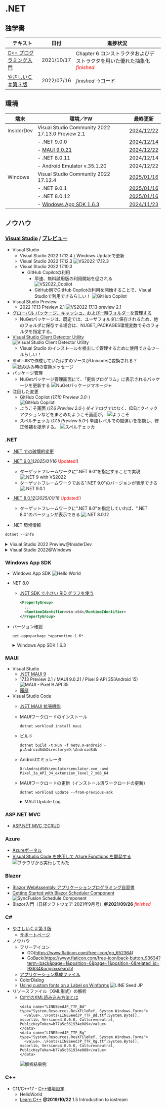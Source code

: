 # .NET

##  独学書

  |テキスト                                                      |日付      |進捗状況
  |-------------------------------------------------------------|----------|---
  |[C++ プログラミング入門](http://examples.oreilly.com/core/)     |2021/10/17|Chapter 6 コンストラクタおよびデストラクタを用いた優れた抽象化<span style="color: red;">*finished*</span>
  |[やさしいＣ＃第３版](https://isbn2.sbcr.jp/03922/)              |2022/07/16|*finished* ->[コード](https://github.com/Tatsukiyoshi/Weekend_Programming/tree/main/net/C%23/YCSSample)

##  環境
  |端末       |環境／FW                                          |最終更新
  |-----------|-------------------------------------------------|----------
  |InsiderDev |Visual Studio Community 2022 17.13.0 Preview 2.1 |[2024/12/22](https://learn.microsoft.com/en-us/visualstudio/releases/2022/release-notes-preview)
  |           |- .NET 9.0.0                                     |[2024/12/14](https://dotnet.microsoft.com/en-us/download/dotnet/9.0?hl=ja-JP)
  |           |  - [MAUI 9.0.21](#maui)                         |[2024/12/22](https://github.com/dotnet/maui)
  |           |- .NET 8.0.11                                    |2024/12/14
  |           |- Android Emulator v.35.1.20                     |2024/12/22
  |Windows    |Visual Studio Community 2022 17.12.4             |[2025/01/16](https://learn.microsoft.com/en-us/visualstudio/releases/2022/release-notes)
  |           |- .NET 9.0.1                                     |[2025/01/16](https://dotnet.microsoft.com/ja-jp/download/dotnet)
  |           |- .NET 8.0.12                                    |[2025/01/16](https://dotnet.microsoft.com/ja-jp/download/dotnet)
  |           |- [Windows App SDK 1.6.3](#windows-app-sdk)      |[2024/11/23](https://learn.microsoft.com/ja-jp/windows/apps/windows-app-sdk/downloads)

##  ノウハウ
### [Visual Studio](https://visualstudio.microsoft.com/ja/vs/) / [プレビュー](https://visualstudio.microsoft.com/ja/vs/preview/)
  - Visual Studio
    - Visual Studio 2022 17.12.4 / Windows Updateで更新
    - Visual Studio 2022 17.12.3
      ![VS2022 17.12.3](../images/VisualStudio/20241206_Update_VS2022_17.12.3.png)
    - Visual Studio 2022 17.10.3
      - GitHub Copilotの利用
        - 早速、無料試用版の利用開始を促される <BR />
          ![VS2022_Copilot](../images/VisualStudio/20240704_GitHub_Copilot.png)
        - GitHub側でGitHub Copilotの利用を開始することで、Visual Studioで利用できるらしい！
          ![GitHub Copilot](../images/VisualStudio/20240704_GitHub_Copilot_Setting.png)
  - Visual Studio Preview
    - 2022 17.13 Preview 2.1
      ![VS2022 17.13 preview 2.1](../images/VisualStudio/20241222_Update_VS2022_17.13_Preview2.1.png)
  - [グローバル パッケージ、キャッシュ、および一時フォルダーを管理する](https://learn.microsoft.com/ja-jp/nuget/consume-packages/managing-the-global-packages-and-cache-folders)
    - NuGetパッケージは、既定では、ユーザフォルダに保存されるため、他のフォルダに保存する場合は、NUGET_PACKAGES環境変数でそのフォルダを指定する。
  - [Visual Studio Client Detector Utility](https://learn.microsoft.com/ja-jp/visualstudio/install/tools-for-managing-visual-studio-instances?view=vs-2022)
    ![Visual Studio Client Detector Utility](../images/VisualStudio/20231006_VisualStudio_ClientDetectorUtility.png)
    -  Visual Studio のインストールを検出して管理するために使用できるツールらしい！
  - Shift-JISで作成していたはずのソースがUnicodeに変換される？
    ![読み込み時の変換メッセージ](../images/VisualStudio/20240403_Csharp_convert_unicode.png)
  - パッケージ管理
    - NuGetパッケージ管理画面にて、「更新プログラム」に表示されるパッケージを更新する
    ![NuGetパッケージマネージャ](../images/VisualStudio/20240407_Update_NuGet_Package.png)
  - 注目した変更
    - GitHub Copilot (*17.10 Preview 3.0-*) <BR/>
      ![GitHub Copilot](../images/VisualStudio/20240412_GitHub_Copilot.png)    
    - ようこそ画面 (*17.6 Preview 2.0-*)
      ダイアログではなく、IDEにクイックアクションなどをまとめたようこそ画面が。
      ![ようこそ](../images/VisualStudio/20230317_VS2022_17.6_Preview2.0_welcome.png)
    - スペルチェッカ (*17.5 Preview 5.0-*)
      単語レベルでの間違いを指摘し、修正候補を提示する。
      ![スペルチェッカ](../images/VisualStudio/20230121_SpellChecker.png)
### .NET
  - [.NET での破壊的変更](https://learn.microsoft.com/ja-jp/dotnet/core/compatibility/breaking-changes)
  - [.NET 9.0.1](https://dotnet.microsoft.com/en-us/download/dotnet/9.0?hl=ja-JP)(*2025/01/16* <span style="color: red;">Updated!</span>)
    - ターゲットフレームワークに".NET 9.0"を指定することで実現
      ![.NET 9 with VS2022](../images/VisualStudio/20240314_VS2022_dotnet9.png)
    - ターゲットフレームワークである".NET 9.0"のバージョンが表示できる
      ![.NET 9.0.1](../images/VisualStudio/20250116_dotnet9.png)
  - [.NET 8.0.12](https://dotnet.microsoft.com/ja-jp/download/dotnet/8.0)(*2025/01/16* <span style="color: red;">Updated!</span>)
    - ターゲットフレームワークに".NET 8.0"を指定していれば、".NET 8.0"のバージョンが表示できる
      ![.NET 8.0.12](../images/VisualStudio/20250116_dotnet8.0.12.png)

  - .NET 環境情報
  ```
  dotnet --info
  ```
  <details>
  <summary>Visual Studio 2022 Preview＠InsiderDev</summary>

  ```
  .NET SDK:
  Version:           9.0.200-preview.0.24575.35
  Commit:            81b5f040be
  Workload version:  9.0.200-manifests.054dcb45
  MSBuild version:   17.13.0-preview-24569-04+8f6b8ad0a

  ランタイム環境:
  OS Name:     Windows
  OS Version:  10.0.26120
  OS Platform: Windows
  RID:         win-x64
  Base Path:   C:\Program Files\dotnet\sdk\9.0.200-preview.0.24575.35\

  インストール済みの .NET ワークロード:
  [ios]
    インストール ソース: VS 17.13.35617.110
    マニフェストのバージョン:    18.1.9163/9.0.100
    マニフェスト パス:       C:\Program Files\dotnet\sdk-manifests\9.0.100\microsoft.net.sdk.ios\18.1.9163\WorkloadManifest.json
    インストールの種類:              Msi

  [android]
    インストール ソース: VS 17.13.35617.110
    マニフェストのバージョン:    35.0.24/9.0.100
    マニフェスト パス:       C:\Program Files\dotnet\sdk-manifests\9.0.100\microsoft.net.sdk.android\35.0.24\WorkloadManifest.json
    インストールの種類:              Msi

  [maui-windows]
    インストール ソース: VS 17.13.35617.110
    マニフェストのバージョン:    9.0.0/9.0.100
    マニフェスト パス:       C:\Program Files\dotnet\sdk-manifests\9.0.100\microsoft.net.sdk.maui\9.0.0\WorkloadManifest.json
    インストールの種類:              Msi

  [maccatalyst]
    インストール ソース: VS 17.13.35617.110
    マニフェストのバージョン:    18.1.9163/9.0.100
    マニフェスト パス:       C:\Program Files\dotnet\sdk-manifests\9.0.100\microsoft.net.sdk.maccatalyst\18.1.9163\WorkloadManifest.json
    インストールの種類:              Msi

  新しいマニフェストをインストールするときに loose manifests を使用するように構成されています。

  Host:
    Version:      9.0.0
    Architecture: x64
    Commit:       9d5a6a9aa4

  .NET SDKs installed:
    9.0.200-preview.0.24575.35 [C:\Program Files\dotnet\sdk]

  .NET runtimes installed:
    Microsoft.AspNetCore.App 8.0.11 [C:\Program Files\dotnet\shared\Microsoft.AspNetCore.App]
    Microsoft.AspNetCore.App 9.0.0 [C:\Program Files\dotnet\shared\Microsoft.AspNetCore.App]
    Microsoft.NETCore.App 8.0.11 [C:\Program Files\dotnet\shared\Microsoft.NETCore.App]
    Microsoft.NETCore.App 9.0.0 [C:\Program Files\dotnet\shared\Microsoft.NETCore.App]
    Microsoft.WindowsDesktop.App 8.0.11 [C:\Program Files\dotnet\shared\Microsoft.WindowsDesktop.App]
    Microsoft.WindowsDesktop.App 9.0.0 [C:\Program Files\dotnet\shared\Microsoft.WindowsDesktop.App]

  Other architectures found:
    x86   [C:\Program Files (x86)\dotnet]
      registered at [HKLM\SOFTWARE\dotnet\Setup\InstalledVersions\x86\InstallLocation]

  Environment variables:
    Not set

  global.json file:
    Not found

  Learn more:
    https://aka.ms/dotnet/info

  Download .NET:
    https://aka.ms/dotnet/download
  ```
  </details>
  <details>
  <summary>Visual Studio 2022@Windows</summary>

  ```
  .NET SDK:
  Version:           9.0.102
  Commit:            cb83cd4923
  Workload version:  9.0.100-manifests.d67a1f3e
  MSBuild version:   17.12.18+ed8c6aec5

  ランタイム環境:
  OS Name:     Windows
  OS Version:  10.0.26100
  OS Platform: Windows
  RID:         win-x64
  Base Path:   C:\Program Files\dotnet\sdk\9.0.102\

  インストール済みの .NET ワークロード:
  表示するインストール済みワークロードはありません。
  新しいマニフェストをインストールするときに loose manifests を使用するように構成されています。

  Host:
    Version:      9.0.1
    Architecture: x64
    Commit:       c8acea2262

  .NET SDKs installed:
    6.0.428 [C:\Program Files\dotnet\sdk]
    9.0.102 [C:\Program Files\dotnet\sdk]

  .NET runtimes installed:
    Microsoft.AspNetCore.App 6.0.36 [C:\Program Files\dotnet\shared\Microsoft.AspNetCore.App]
    Microsoft.AspNetCore.App 8.0.12 [C:\Program Files\dotnet\shared\Microsoft.AspNetCore.App]
    Microsoft.AspNetCore.App 9.0.1 [C:\Program Files\dotnet\shared\Microsoft.AspNetCore.App]
    Microsoft.NETCore.App 6.0.36 [C:\Program Files\dotnet\shared\Microsoft.NETCore.App]
    Microsoft.NETCore.App 8.0.12 [C:\Program Files\dotnet\shared\Microsoft.NETCore.App]
    Microsoft.NETCore.App 9.0.1 [C:\Program Files\dotnet\shared\Microsoft.NETCore.App]
    Microsoft.WindowsDesktop.App 6.0.36 [C:\Program Files\dotnet\shared\Microsoft.WindowsDesktop.App]
    Microsoft.WindowsDesktop.App 8.0.12 [C:\Program Files\dotnet\shared\Microsoft.WindowsDesktop.App]
    Microsoft.WindowsDesktop.App 9.0.1 [C:\Program Files\dotnet\shared\Microsoft.WindowsDesktop.App]

  Other architectures found:
    x86   [C:\Program Files (x86)\dotnet]
      registered at [HKLM\SOFTWARE\dotnet\Setup\InstalledVersions\x86\InstallLocation]

  Environment variables:
    Not set

  global.json file:
    Not found

  Learn more:
    https://aka.ms/dotnet/info

  Download .NET:
    https://aka.ms/dotnet/download
  ```
  </details>

### Windows App SDK
  - Windows App SDK
    ![Hello World](../images/VisualStudio/20241011_VS2022_17.11.5_AppSDK1.6.1.png)
  - NET 8.0
    - [.NET SDK で小さい RID グラフを使う](https://learn.microsoft.com/ja-jp/dotnet/core/compatibility/sdk/8.0/rid-graph)
      ```xml
      <PropertyGroup>
        ...
        <RuntimeIdentifier>win-x64</RuntimeIdentifier>
      </PropertyGroup>
      ```
  - バージョン確認
    ```
    get-appxpackage *appruntime.1.6*
    ```
    <details>
    <summary>Windows App SDK 1.6.3</summary>

    ```
    Name              : Microsoft.WindowsAppRuntime.1.6
    Publisher         : CN=Microsoft Corporation, O=Microsoft Corporation, L=Redmond, S=Washington, C=US
    Architecture      : X86
    ResourceId        :
    Version           : 6000.318.2304.0
    PackageFullName   : Microsoft.WindowsAppRuntime.1.6_6000.318.2304.0_x86__8wekyb3d8bbwe
    InstallLocation   : C:\Program Files\WindowsApps\Microsoft.WindowsAppRuntime.1.6_6000.318.2304.0_x86__8wekyb3d8bbwe
    IsFramework       : True
    PackageFamilyName : Microsoft.WindowsAppRuntime.1.6_8wekyb3d8bbwe
    PublisherId       : 8wekyb3d8bbwe
    IsResourcePackage : False
    IsBundle          : False
    IsDevelopmentMode : False
    NonRemovable      : False
    IsPartiallyStaged : False
    SignatureKind     : Store
    Status            : Ok

    Name              : Microsoft.WindowsAppRuntime.1.6
    Publisher         : CN=Microsoft Corporation, O=Microsoft Corporation, L=Redmond, S=Washington, C=US
    Architecture      : X64
    ResourceId        :
    Version           : 6000.318.2304.0
    PackageFullName   : Microsoft.WindowsAppRuntime.1.6_6000.318.2304.0_x64__8wekyb3d8bbwe
    InstallLocation   : C:\Program Files\WindowsApps\Microsoft.WindowsAppRuntime.1.6_6000.318.2304.0_x64__8wekyb3d8bbwe
    IsFramework       : True
    PackageFamilyName : Microsoft.WindowsAppRuntime.1.6_8wekyb3d8bbwe
    PublisherId       : 8wekyb3d8bbwe
    IsResourcePackage : False
    IsBundle          : False
    IsDevelopmentMode : False
    NonRemovable      : False
    IsPartiallyStaged : False
    SignatureKind     : Store
    Status            : Ok
    ```
    </details>

### MAUI
  - Visual Studio
    - [.NET MAUI 9](https://learn.microsoft.com/en-us/dotnet/maui/whats-new/dotnet-9?view=net-maui-8.0)
    - 17.13 Preview 2.1 / MAUI 9.0.21 / Pixel 9 API 35(Android 15)
      ![MAUI - Pixel 9 API 35](../images/VisualStudio/20241222_VS2022_17.13_Preview2.1_MAUI9.0.21_Android15.png)
    - [履歴](../history/VisualStudio.md)      
  - Visual Studio Code
    - [.NET MAUI 拡張機能](https://marketplace.visualstudio.com/items?itemName=ms-dotnettools.dotnet-maui)
    - MAUIワークロードのインストール
      ```
      dotnet workload install maui
      ```
    - ビルド
      ```
      dotnet build -t:Run -f net8.0-android -p:AndroidSdkDirectory=D:\AndroidSdk
      ```
    - Androidエミュレータ
      ```
      D:\AndroidSdk\emulator\emulator.exe -avd Pixel_3a_API_34_extension_level_7_x86_64
      ```
    - MAUIワークロードの更新（インストール済ワークロードの更新）
      ```
      dotnet workload update --from-previous-sdk
      ```
      <details>
      <summary>MAUI Update Log</summary>

      ```
      広告マニフェスト microsoft.net.sdk.android を更新しました。
      広告マニフェスト microsoft.net.workload.emscripten.net8 を更新しました。
      広告マニフェスト microsoft.net.sdk.tvos を更新しました。
      広告マニフェスト microsoft.net.sdk.maui を更新しました。
      広告マニフェスト microsoft.net.workload.emscripten.net7 を更新しました。
      広告マニフェスト microsoft.net.sdk.maccatalyst を更新しました。
      広告マニフェスト microsoft.net.workload.mono.toolchain.net7 を更新しました。
      広告マニフェスト microsoft.net.workload.mono.toolchain.net6 を更新しました。
      広告マニフェスト microsoft.net.workload.mono.toolchain.net8 を更新しました。
      広告マニフェスト microsoft.net.workload.mono.toolchain.current を更新しました。
      広告マニフェスト microsoft.net.sdk.ios を更新しました。
      広告マニフェスト microsoft.net.sdk.aspire を更新しました。
      広告マニフェスト microsoft.net.workload.emscripten.current を更新しました。
      広告マニフェスト microsoft.net.workload.emscripten.net6 を更新しました。
      広告マニフェスト microsoft.net.sdk.macos を更新しました。
      Downloading Microsoft.Android.Sdk.Windows.Msi.x64 (35.0.24)
      Microsoft.Android.Sdk.Windows.Msi.x64 をインストールしています ......................... Done
      Downloading Microsoft.Android.Sdk.Windows.Msi.x64 (34.0.145)
      Microsoft.Android.Sdk.Windows.Msi.x64 をインストールしています ................. Done
      Downloading Microsoft.Android.Ref.35.Msi.x64 (35.0.24)
      Microsoft.Android.Ref.35.Msi.x64 をインストールしています ......... Done
      Downloading Microsoft.Android.Runtime.35.android-arm.Msi.x64 (35.0.24)
      Microsoft.Android.Runtime.35.android-arm.Msi.x64 をインストールしています ........ Done
      Downloading Microsoft.Android.Runtime.35.android-arm64.Msi.x64 (35.0.24)
      Microsoft.Android.Runtime.35.android-arm64.Msi.x64 をインストールしています ......... Done
      Downloading Microsoft.Android.Runtime.35.android-x86.Msi.x64 (35.0.24)
      Microsoft.Android.Runtime.35.android-x86.Msi.x64 をインストールしています ......... Done
      Downloading Microsoft.Android.Runtime.35.android-x64.Msi.x64 (35.0.24)
      Microsoft.Android.Runtime.35.android-x64.Msi.x64 をインストールしています ......... Done
      Downloading Microsoft.Android.Templates.Msi.x64 (35.0.24)
      Microsoft.Android.Templates.Msi.x64 をインストールしています ..... Done
      Downloading Microsoft.NETCore.App.Runtime.Mono.android-arm.Msi.x64 (8.0.12)
      Microsoft.NETCore.App.Runtime.Mono.android-arm.Msi.x64 をインストールしています .............. Done
      Downloading Microsoft.NETCore.App.Runtime.Mono.android-arm64.Msi.x64 (8.0.12)
      Microsoft.NETCore.App.Runtime.Mono.android-arm64.Msi.x64 をインストールしています ............ Done
      Downloading Microsoft.NETCore.App.Runtime.Mono.android-x64.Msi.x64 (8.0.12)
      Microsoft.NETCore.App.Runtime.Mono.android-x64.Msi.x64 をインストールしています ............... Done
      Downloading Microsoft.NETCore.App.Runtime.Mono.android-x86.Msi.x64 (8.0.12)
      Microsoft.NETCore.App.Runtime.Mono.android-x86.Msi.x64 をインストールしています .......... Done
      Downloading Microsoft.NET.Runtime.MonoAOTCompiler.Task.Msi.x64 (8.0.12)
      Microsoft.NET.Runtime.MonoAOTCompiler.Task.Msi.x64 をインストールしています ..... Done
      Downloading Microsoft.NET.Runtime.MonoTargets.Sdk.Msi.x64 (8.0.12)
      Microsoft.NET.Runtime.MonoTargets.Sdk.Msi.x64 をインストールしています ..... Done
      Downloading Microsoft.NETCore.App.Runtime.AOT.win-x64.Cross.android-x86.Msi.x64 (8.0.12)
      Microsoft.NETCore.App.Runtime.AOT.win-x64.Cross.android-x86.Msi.x64 をインストールしています ......... Done
      Downloading Microsoft.NETCore.App.Runtime.AOT.win-x64.Cross.android-x64.Msi.x64 (8.0.12)
      Microsoft.NETCore.App.Runtime.AOT.win-x64.Cross.android-x64.Msi.x64 をインストールしています ........ Done
      Downloading Microsoft.NETCore.App.Runtime.AOT.win-x64.Cross.android-arm.Msi.x64 (8.0.12)
      Microsoft.NETCore.App.Runtime.AOT.win-x64.Cross.android-arm.Msi.x64 をインストールしています ......... Done
      Downloading Microsoft.NETCore.App.Runtime.AOT.win-x64.Cross.android-arm64.Msi.x64 (8.0.12)
      Microsoft.NETCore.App.Runtime.AOT.win-x64.Cross.android-arm64.Msi.x64 をインストールしています ......... Done
      Downloading Microsoft.NETCore.App.Runtime.Mono.android-arm.Msi.x64 (9.0.1)
      Microsoft.NETCore.App.Runtime.Mono.android-arm.Msi.x64 をインストールしています .............. Done
      Downloading Microsoft.NETCore.App.Runtime.Mono.android-arm64.Msi.x64 (9.0.1)
      Microsoft.NETCore.App.Runtime.Mono.android-arm64.Msi.x64 をインストールしています ............. Done
      Downloading Microsoft.NETCore.App.Runtime.Mono.android-x64.Msi.x64 (9.0.1)
      Microsoft.NETCore.App.Runtime.Mono.android-x64.Msi.x64 をインストールしています ............... Done
      Downloading Microsoft.NETCore.App.Runtime.Mono.android-x86.Msi.x64 (9.0.1)
      Microsoft.NETCore.App.Runtime.Mono.android-x86.Msi.x64 をインストールしています ............. Done
      Downloading Microsoft.NET.Runtime.MonoAOTCompiler.Task.Msi.x64 (9.0.1)
      Microsoft.NET.Runtime.MonoAOTCompiler.Task.Msi.x64 をインストールしています ..... Done
      Downloading Microsoft.NET.Runtime.MonoTargets.Sdk.Msi.x64 (9.0.1)
      Microsoft.NET.Runtime.MonoTargets.Sdk.Msi.x64 をインストールしています ..... Done
      Downloading Microsoft.NETCore.App.Runtime.AOT.win-x64.Cross.android-x86.Msi.x64 (9.0.1)
      Microsoft.NETCore.App.Runtime.AOT.win-x64.Cross.android-x86.Msi.x64 をインストールしています ........ Done
      Downloading Microsoft.NETCore.App.Runtime.AOT.win-x64.Cross.android-x64.Msi.x64 (9.0.1)
      Microsoft.NETCore.App.Runtime.AOT.win-x64.Cross.android-x64.Msi.x64 をインストールしています ......... Done
      Downloading Microsoft.NETCore.App.Runtime.AOT.win-x64.Cross.android-arm.Msi.x64 (9.0.1)
      Microsoft.NETCore.App.Runtime.AOT.win-x64.Cross.android-arm.Msi.x64 をインストールしています ........ Done
      Downloading Microsoft.NETCore.App.Runtime.AOT.win-x64.Cross.android-arm64.Msi.x64 (9.0.1)
      Microsoft.NETCore.App.Runtime.AOT.win-x64.Cross.android-arm64.Msi.x64 をインストールしています ........ Done
      Downloading Microsoft.iOS.Sdk.net9.0_18.2.Msi.x64 (18.2.9170)
      Microsoft.iOS.Sdk.net9.0_18.2.Msi.x64 をインストールしています ............ Done
      Microsoft.iOS.Sdk.net8.0_17.0.Msi.x64 をインストールしています ........... Done
      Downloading Microsoft.iOS.Sdk.net8.0_18.0.Msi.x64 (18.0.8319)
      Microsoft.iOS.Sdk.net8.0_18.0.Msi.x64 をインストールしています ......... Done
      Downloading Microsoft.iOS.Sdk.net9.0_18.0.Msi.x64 (18.0.9617)
      Microsoft.iOS.Sdk.net9.0_18.0.Msi.x64 をインストールしています .......... Done
      Downloading Microsoft.iOS.Windows.Sdk.net9.0_18.2.Msi.x64 (18.2.9170)
      Microsoft.iOS.Windows.Sdk.net9.0_18.2.Msi.x64 をインストールしています ........... Done
      Microsoft.iOS.Windows.Sdk.net8.0_17.0.Msi.x64 をインストールしています ......... Done
      Downloading Microsoft.iOS.Windows.Sdk.net8.0_18.0.Msi.x64 (18.0.8319)
      Microsoft.iOS.Windows.Sdk.net8.0_18.0.Msi.x64 をインストールしています .......... Done
      Downloading Microsoft.iOS.Windows.Sdk.net9.0_18.0.Msi.x64 (18.0.9617)
      Microsoft.iOS.Windows.Sdk.net9.0_18.0.Msi.x64 をインストールしています .......... Done
      Downloading Microsoft.iOS.Ref.net9.0_18.2.Msi.x64 (18.2.9170)
      Microsoft.iOS.Ref.net9.0_18.2.Msi.x64 をインストールしています ...... Done
      Downloading Microsoft.iOS.Runtime.ios-arm64.net9.0_18.2.Msi.x64 (18.2.9170)
      Microsoft.iOS.Runtime.ios-arm64.net9.0_18.2.Msi.x64 をインストールしています ......... Done
      Downloading Microsoft.iOS.Runtime.iossimulator-x64.net9.0_18.2.Msi.x64 (18.2.9170)
      Microsoft.iOS.Runtime.iossimulator-x64.net9.0_18.2.Msi.x64 をインストールしています ........ Done
      Downloading Microsoft.iOS.Runtime.iossimulator-arm64.net9.0_18.2.Msi.x64 (18.2.9170)
      Microsoft.iOS.Runtime.iossimulator-arm64.net9.0_18.2.Msi.x64 をインストールしています ....... Done
      Downloading Microsoft.iOS.Templates.Msi.x64 (18.2.9170)
      Microsoft.iOS.Templates.Msi.x64 をインストールしています ..... Done
      Downloading Microsoft.NETCore.App.Runtime.Mono.ios-arm64.Msi.x64 (9.0.1)
      Microsoft.NETCore.App.Runtime.Mono.ios-arm64.Msi.x64 をインストールしています ............. Done
      Downloading Microsoft.NETCore.App.Runtime.Mono.iossimulator-arm64.Msi.x64 (9.0.1)
      Microsoft.NETCore.App.Runtime.Mono.iossimulator-arm64.Msi.x64 をインストールしています ............... Done
      Downloading Microsoft.NETCore.App.Runtime.Mono.iossimulator-x64.Msi.x64 (9.0.1)
      Microsoft.NETCore.App.Runtime.Mono.iossimulator-x64.Msi.x64 をインストールしています ........... Done
      Downloading Microsoft.NETCore.App.Runtime.Mono.ios-arm64.Msi.x64 (8.0.12)
      Microsoft.NETCore.App.Runtime.Mono.ios-arm64.Msi.x64 をインストールしています ........... Done
      Downloading Microsoft.NETCore.App.Runtime.Mono.iossimulator-arm64.Msi.x64 (8.0.12)
      Microsoft.NETCore.App.Runtime.Mono.iossimulator-arm64.Msi.x64 をインストールしています ............ Done
      Downloading Microsoft.NETCore.App.Runtime.Mono.iossimulator-x64.Msi.x64 (8.0.12)
      Microsoft.NETCore.App.Runtime.Mono.iossimulator-x64.Msi.x64 をインストールしています .............. Done
      Downloading Microsoft.MacCatalyst.Sdk.net9.0_18.2.Msi.x64 (18.2.9170)
      Microsoft.MacCatalyst.Sdk.net9.0_18.2.Msi.x64 をインストールしています ........ Done
      Microsoft.MacCatalyst.Sdk.net8.0_17.0.Msi.x64 をインストールしています ..... Done
      Downloading Microsoft.MacCatalyst.Sdk.net8.0_18.0.Msi.x64 (18.0.8319)
      Microsoft.MacCatalyst.Sdk.net8.0_18.0.Msi.x64 をインストールしています ....... Done
      Downloading Microsoft.MacCatalyst.Sdk.net9.0_18.0.Msi.x64 (18.0.9617)
      Microsoft.MacCatalyst.Sdk.net9.0_18.0.Msi.x64 をインストールしています ...... Done
      Downloading Microsoft.MacCatalyst.Ref.net9.0_18.2.Msi.x64 (18.2.9170)
      Microsoft.MacCatalyst.Ref.net9.0_18.2.Msi.x64 をインストールしています ..... Done
      Downloading Microsoft.MacCatalyst.Runtime.maccatalyst-x64.net9.0_18.2.Msi.x64 (18.2.9170)
      Microsoft.MacCatalyst.Runtime.maccatalyst-x64.net9.0_18.2.Msi.x64 をインストールしています ........ Done
      Downloading Microsoft.MacCatalyst.Runtime.maccatalyst-arm64.net9.0_18.2.Msi.x64 (18.2.9170)
      Microsoft.MacCatalyst.Runtime.maccatalyst-arm64.net9.0_18.2.Msi.x64 をインストールしています ........ Done
      Downloading Microsoft.MacCatalyst.Templates.Msi.x64 (18.2.9170)
      Microsoft.MacCatalyst.Templates.Msi.x64 をインストールしています ..... Done
      Downloading Microsoft.NETCore.App.Runtime.Mono.maccatalyst-arm64.Msi.x64 (9.0.1)
      Microsoft.NETCore.App.Runtime.Mono.maccatalyst-arm64.Msi.x64 をインストールしています ............... Done
      Downloading Microsoft.NETCore.App.Runtime.Mono.maccatalyst-x64.Msi.x64 (9.0.1)
      Microsoft.NETCore.App.Runtime.Mono.maccatalyst-x64.Msi.x64 をインストールしています ........... Done
      Downloading Microsoft.NETCore.App.Runtime.Mono.maccatalyst-arm64.Msi.x64 (8.0.12)
      Microsoft.NETCore.App.Runtime.Mono.maccatalyst-arm64.Msi.x64 をインストールしています ............ Done
      Downloading Microsoft.NETCore.App.Runtime.Mono.maccatalyst-x64.Msi.x64 (8.0.12)
      Microsoft.NETCore.App.Runtime.Mono.maccatalyst-x64.Msi.x64 をインストールしています .............. Done
      Downloading Microsoft.Maui.Graphics.Win2D.WinUI.Desktop.Msi.x64 (9.0.14)
      Microsoft.Maui.Graphics.Win2D.WinUI.Desktop.Msi.x64 をインストールしています ..... Done
      Downloading Microsoft.AspNetCore.Components.WebView.Maui.Msi.x64 (9.0.14)
      Microsoft.AspNetCore.Components.WebView.Maui.Msi.x64 をインストールしています ..... Done
      Downloading Microsoft.Maui.Sdk.Msi.x64 (9.0.14)
      Microsoft.Maui.Sdk.Msi.x64 をインストールしています ..... Done
      Downloading Microsoft.Maui.Sdk.Msi.x64 (8.0.100)
      Microsoft.Maui.Sdk.Msi.x64 をインストールしています ..... Done
      Downloading Microsoft.Maui.Graphics.Msi.x64 (9.0.14)
      Microsoft.Maui.Graphics.Msi.x64 をインストールしています ..... Done
      Downloading Microsoft.Maui.Resizetizer.Msi.x64 (9.0.14)
      Microsoft.Maui.Resizetizer.Msi.x64 をインストールしています ....... Done
      Downloading Microsoft.Maui.Templates.net9.Msi.x64 (9.0.14)
      Microsoft.Maui.Templates.net9.Msi.x64 をインストールしています ..... Done
      Downloading Microsoft.Maui.Templates.net8.Msi.x64 (8.0.100)
      Microsoft.Maui.Templates.net8.Msi.x64 をインストールしています ..... Done
      Downloading Microsoft.Maui.Core.Msi.x64 (9.0.14)
      Microsoft.Maui.Core.Msi.x64 をインストールしています ..... Done
      Downloading Microsoft.Maui.Controls.Msi.x64 (9.0.14)
      Microsoft.Maui.Controls.Msi.x64 をインストールしています ...... Done
      Downloading Microsoft.Maui.Controls.Build.Tasks.Msi.x64 (9.0.14)
      Microsoft.Maui.Controls.Build.Tasks.Msi.x64 をインストールしています ..... Done
      Downloading Microsoft.Maui.Controls.Core.Msi.x64 (9.0.14)
      Microsoft.Maui.Controls.Core.Msi.x64 をインストールしています ..... Done
      Downloading Microsoft.Maui.Controls.Xaml.Msi.x64 (9.0.14)
      Microsoft.Maui.Controls.Xaml.Msi.x64 をインストールしています ..... Done
      Downloading Microsoft.Maui.Controls.Compatibility.Msi.x64 (9.0.14)
      Microsoft.Maui.Controls.Compatibility.Msi.x64 をインストールしています ..... Done
      Downloading Microsoft.Maui.Essentials.Msi.x64 (9.0.14)
      Microsoft.Maui.Essentials.Msi.x64 をインストールしています ..... Done
      Microsoft.Android.Ref.35.Msi.x64 を削除しています ..... Done
      Microsoft.Android.Runtime.35.android-arm.Msi.x64 を削除しています ..... Done
      Microsoft.Android.Runtime.35.android-arm64.Msi.x64 を削除しています ..... Done
      Microsoft.Android.Runtime.35.android-x64.Msi.x64 を削除しています ..... Done
      Microsoft.Android.Runtime.35.android-x86.Msi.x64 を削除しています ..... Done
      Microsoft.Android.Sdk.Windows.Msi.x64 を削除しています ............ Done
      Microsoft.Android.Sdk.Windows.Msi.x64 を削除しています ............ Done
      Microsoft.Android.Templates.Msi.x64 を削除しています ..... Done
      Microsoft.AspNetCore.Components.WebView.Maui.Msi.x64 を削除しています .... Done
      Microsoft.iOS.Ref.net9.0_18.2.Msi.x64 を削除しています .... Done
      Microsoft.iOS.Runtime.ios-arm64.net9.0_18.2.Msi.x64 を削除しています ..... Done
      Microsoft.iOS.Runtime.iossimulator-arm64.net9.0_18.2.Msi.x64 を削除しています ..... Done
      Microsoft.iOS.Runtime.iossimulator-x64.net9.0_18.2.Msi.x64 を削除しています ..... Done
      Microsoft.iOS.Sdk.net8.0_17.0.Msi.x64 を削除しています ........ Done
      Microsoft.iOS.Sdk.net8.0_18.0.Msi.x64 を削除しています ......... Done
      Microsoft.iOS.Sdk.net9.0_18.0.Msi.x64 を削除しています ......... Done
      Microsoft.iOS.Sdk.net9.0_18.2.Msi.x64 を削除しています .......... Done
      Microsoft.iOS.Templates.Msi.x64 を削除しています ..... Done
      Microsoft.iOS.Windows.Sdk.net8.0_17.0.Msi.x64 を削除しています ....... Done
      Microsoft.iOS.Windows.Sdk.net8.0_18.0.Msi.x64 を削除しています ........ Done
      Microsoft.iOS.Windows.Sdk.net9.0_18.0.Msi.x64 を削除しています ........ Done
      Microsoft.iOS.Windows.Sdk.net9.0_18.2.Msi.x64 を削除しています ....... Done
      Microsoft.MacCatalyst.Ref.net9.0_18.2.Msi.x64 を削除しています ..... Done
      Microsoft.MacCatalyst.Runtime.maccatalyst-arm64.net9.0_18.2.Msi.x64 を削除しています ..... Done
      Microsoft.MacCatalyst.Runtime.maccatalyst-x64.net9.0_18.2.Msi.x64 を削除しています ..... Done
      Microsoft.MacCatalyst.Sdk.net8.0_17.0.Msi.x64 を削除しています ...... Done
      Microsoft.MacCatalyst.Sdk.net8.0_18.0.Msi.x64 を削除しています ....... Done
      Microsoft.MacCatalyst.Sdk.net9.0_18.0.Msi.x64 を削除しています ....... Done
      Microsoft.MacCatalyst.Sdk.net9.0_18.2.Msi.x64 を削除しています ........ Done
      Microsoft.MacCatalyst.Templates.Msi.x64 を削除しています ..... Done
      Microsoft.Maui.Controls.Msi.x64 を削除しています .... Done
      Microsoft.Maui.Controls.Build.Tasks.Msi.x64 を削除しています .... Done
      Microsoft.Maui.Controls.Compatibility.Msi.x64 を削除しています ..... Done
      Microsoft.Maui.Controls.Core.Msi.x64 を削除しています ..... Done
      Microsoft.Maui.Controls.Xaml.Msi.x64 を削除しています .... Done
      Microsoft.Maui.Core.Msi.x64 を削除しています .... Done
      Microsoft.Maui.Essentials.Msi.x64 を削除しています .... Done
      Microsoft.Maui.Graphics.Msi.x64 を削除しています ..... Done
      Microsoft.Maui.Graphics.Win2D.WinUI.Desktop.Msi.x64 を削除しています ..... Done
      Microsoft.Maui.Resizetizer.Msi.x64 を削除しています .... Done
      Microsoft.Maui.Sdk.Msi.x64 を削除しています ..... Done
      Microsoft.Maui.Sdk.Msi.x64 を削除しています ...... Done
      Microsoft.Maui.Templates.net8.Msi.x64 を削除しています ..... Done
      Microsoft.Maui.Templates.net9.Msi.x64 を削除しています .... Done
      Microsoft.NET.Runtime.MonoAOTCompiler.Task.Msi.x64 を削除しています ..... Done
      Microsoft.NET.Runtime.MonoAOTCompiler.Task.Msi.x64 を削除しています ...... Done
      Microsoft.NET.Runtime.MonoTargets.Sdk.Msi.x64 を削除しています ...... Done
      Microsoft.NET.Runtime.MonoTargets.Sdk.Msi.x64 を削除しています ..... Done
      Microsoft.NETCore.App.Runtime.AOT.win-x64.Cross.android-arm.Msi.x64 を削除しています ..... Done
      Microsoft.NETCore.App.Runtime.AOT.win-x64.Cross.android-arm.Msi.x64 を削除しています ...... Done
      Microsoft.NETCore.App.Runtime.AOT.win-x64.Cross.android-arm64.Msi.x64 を削除しています ..... Done
      Microsoft.NETCore.App.Runtime.AOT.win-x64.Cross.android-arm64.Msi.x64 を削除しています ..... Done
      Microsoft.NETCore.App.Runtime.AOT.win-x64.Cross.android-x64.Msi.x64 を削除しています ..... Done
      Microsoft.NETCore.App.Runtime.AOT.win-x64.Cross.android-x64.Msi.x64 を削除しています ..... Done
      Microsoft.NETCore.App.Runtime.AOT.win-x64.Cross.android-x86.Msi.x64 を削除しています ..... Done
      Microsoft.NETCore.App.Runtime.AOT.win-x64.Cross.android-x86.Msi.x64 を削除しています ..... Done
      Microsoft.NETCore.App.Runtime.Mono.android-arm.Msi.x64 を削除しています ............ Done
      Microsoft.NETCore.App.Runtime.Mono.android-arm.Msi.x64 を削除しています ............. Done
      Microsoft.NETCore.App.Runtime.Mono.android-arm64.Msi.x64 を削除しています ............. Done
      Microsoft.NETCore.App.Runtime.Mono.android-arm64.Msi.x64 を削除しています ............. Done
      Microsoft.NETCore.App.Runtime.Mono.android-x64.Msi.x64 を削除しています ............. Done
      Microsoft.NETCore.App.Runtime.Mono.android-x64.Msi.x64 を削除しています ............. Done
      Microsoft.NETCore.App.Runtime.Mono.android-x86.Msi.x64 を削除しています ............. Done
      Microsoft.NETCore.App.Runtime.Mono.android-x86.Msi.x64 を削除しています ............. Done
      Microsoft.NETCore.App.Runtime.Mono.ios-arm64.Msi.x64 を削除しています ........... Done
      Microsoft.NETCore.App.Runtime.Mono.ios-arm64.Msi.x64 を削除しています ............. Done
      Microsoft.NETCore.App.Runtime.Mono.iossimulator-arm64.Msi.x64 を削除しています ............ Done
      Microsoft.NETCore.App.Runtime.Mono.iossimulator-arm64.Msi.x64 を削除しています .............. Done
      Microsoft.NETCore.App.Runtime.Mono.iossimulator-x64.Msi.x64 を削除しています ............ Done
      Microsoft.NETCore.App.Runtime.Mono.iossimulator-x64.Msi.x64 を削除しています ............. Done
      Microsoft.NETCore.App.Runtime.Mono.maccatalyst-arm64.Msi.x64 を削除しています .............. Done
      Microsoft.NETCore.App.Runtime.Mono.maccatalyst-arm64.Msi.x64 を削除しています ............ Done
      Microsoft.NETCore.App.Runtime.Mono.maccatalyst-x64.Msi.x64 を削除しています .............. Done
      Microsoft.NETCore.App.Runtime.Mono.maccatalyst-x64.Msi.x64 を削除しています .......... Done

      ワークロード android ios maccatalyst maui-windows が正常に更新されました。
      ```
      </details>
### ASP.NET MVC
  - [ASP.NET MVC でCRUD](https://qiita.com/zaburo/items/610bd34df3c819c67551)
### Azure
  - [Azureポータル](https://portal.azure.com/#home)
  - [Visual Studio Code を使用して Azure Functions を開発する](https://learn.microsoft.com/ja-jp/azure/azure-functions/functions-develop-vs-code?tabs=csharp)
    ![ブラウザから実行してみた](../images/Azure/20230701_FunctionsTrial.png)
### Blazor
  - [Blazor WebAssembly アプリケーションプログラミング自習書](https://qiita.com/jsakamoto/items/244163860b4626c02ba0)
  - [Getting Started with Blazor Scheduler Component](https://blazor.syncfusion.com/documentation/scheduler/getting-started)
    ![SyncFusion Schedule Component](../images/Blazor/20230322_SyncFusionSchedulerInit.png)
  - Blazor入門（日経ソフトウェア 2021年9月号）**@2021/09/26** <span style="color: red;">*finished*</span>
### C#
  - [やさしいＣ＃第３版](https://isbn2.sbcr.jp/03922/)
    - [サポートページ](http://mana.on.coocan.jp/yasacs.html)
  - ノウハウ
    - フリーアイコン
      - GO(https://www.flaticon.com/free-icon/go_652364)
      - GoBack(https://www.flaticon.com/free-icon/back-button_93634?term=back&page=1&position=6&page=1&position=6&related_id=93634&origin=search)
    - [アプリケーション構成ファイル](https://www.fenet.jp/dotnet/column/language/9654/)
    - ColorDialog
    - [Using custom fonts on a Label on Winforms](https://stackoverflow.com/questions/1297264/using-custom-fonts-on-a-label-on-winforms)
      ![LINE Seed JP](../images/Windows/LINESeedJP.png)
  - リソースファイル（XML形式）の解析
    - [C#でのXML読み込み方法とは](https://www.fenet.jp/dotnet/column/language/8240/)
      ```
      <data name="LINESeedJP_TTF_Bd" type="System.Resources.ResXFileRef, System.Windows.Forms">
        <value>..\Fonts\LINESeedJP_TTF_Bd.ttf;System.Byte[], mscorlib, Version=4.0.0.0, Culture=neutral, PublicKeyToken=b77a5c561934e089</value>
      </data>
      <data name="LINESeedJP_TTF_Rg" type="System.Resources.ResXFileRef, System.Windows.Forms">
        <value>..\Fonts\LINESeedJP_TTF_Rg.ttf;System.Byte[], mscorlib, Version=4.0.0.0, Culture=neutral, PublicKeyToken=b77a5c561934e089</value>
      </data>
      ```
      ![解析結果例](../images/VisualStudio/20230326_Analyze_XML_Resources.png)
### C++
  - C11/C++17 - [C++環境設定](https://code.visualstudio.com/docs/cpp/config-msvc)
    - HelloWorld
    - [Learn C++](https://www.learncpp.com/) **@2019/10/22** 1.5 Introduction to iostream
